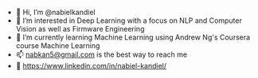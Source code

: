 - 👋 Hi, I’m @nabielkandiel
- 👀 I’m interested in Deep Learning with a focus on NLP and Computer Vision as well as Firmware Engineering
- 🌱 I’m currently learning Machine Learning using Andrew Ng's Coursera course Machine Learning
- 📫 nabkan5@gmail.com is the best way to reach me
- :rocket: https://www.linkedin.com/in/nabiel-kandiel/

<!---
nabielkandiel/nabielkandiel is a ✨ special ✨ repository because its `README.md` (this file) appears on your GitHub profile.
You can click the Preview link to take a look at your changes.
--->
